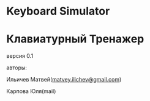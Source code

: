 # Keyboard Simulator
# Клавиатурный Тренажер
версия 0.1

авторы:

Ильичев Матвей(matvey.ilichev@gmail.com)

Карпова Юля(mail)
